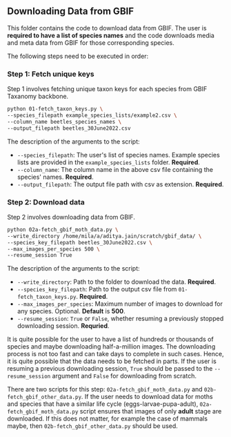 ## Downloading Data from GBIF 

This folder contains the code to download data from GBIF. The user is **required to have a list of species names** and the code downloads media and meta data from GBIF for those corresponding species.


The following steps need to be executed in order:

### Step 1: Fetch unique keys
Step 1 involves fetching unique taxon keys for each species from GBIF Taxanomy backbone. 
```bash
python 01-fetch_taxon_keys.py \
--species_filepath example_species_lists/example2.csv \
--column_name beetles_species_names \
--output_filepath beetles_30June2022.csv
```
The description of the arguments to the script:
* `--species_filepath`: The user's list of species names. Example species lists are provided in the `example_species_lists` folder. **Required**.
* `--column_name`: The column name in the above csv file containing the species' names. **Required**.
* `--output_filepath`: The output file path with csv as extension. **Required**.

### Step 2: Download data
Step 2 involves downloading data from GBIF. 

```bash
python 02a-fetch_gbif_moth_data.py \
--write_directory /home/mila/a/aditya.jain/scratch/gbif_data/ \
--species_key_filepath beetles_30June2022.csv \
--max_images_per_species 500 \
--resume_session True 
```

The description of the arguments to the script:

* `--write_directory`: Path to the folder to download the data. **Required**.
* `--species_key_filepath`: Path to the output csv file from `01-fetch_taxon_keys.py`. **Required**.
* `--max_images_per_species`: Maximum number of images to download for any species. Optional. **Default** is **500**.
* `--resume_session`: `True` or `False`, whether resuming a previously stopped downloading session. **Requried**.


It is quite possible for the user to have a list of hundreds or thousands of species and maybe downloading half-a-million images. The downloading process is not too fast and can take days to complete in such cases. Hence, it is quite possible that the data needs to be fetched in parts. If the user is resuming a previous downloading session, `True` should be passed to the `--resume_session` argument and `False` for downloading from scratch.




There are two scripts for this step: `02a-fetch_gbif_moth_data.py` and `02b-fetch_gbif_other_data.py`. If the user needs to download data for moths and  species that have a similar life cycle (eggs-larvae-pupa-adult), `02a-fetch_gbif_moth_data.py` script ensures that images of only **adult** stage are downloaded. If this does not matter, for example the case of mammals maybe, then `02b-fetch_gbif_other_data.py` should be used.


<!-- ### Step 3: Create webdataset and remove corrupted images
[TO BE UPDATED] -->